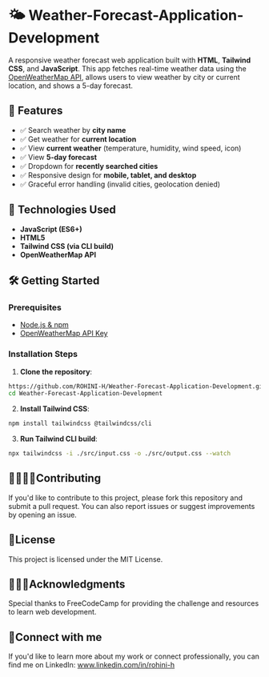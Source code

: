 # 🌤️ Weather-Forecast-Application-Development

A responsive weather forecast web application built with **HTML**, **Tailwind CSS**, and **JavaScript**. This app fetches real-time weather data using the [OpenWeatherMap API](https://openweathermap.org/api), allows users to view weather by city or current location, and shows a 5-day forecast.

## 🚀 Features

- ✅ Search weather by **city name**
- ✅ Get weather for **current location**
- ✅ View **current weather** (temperature, humidity, wind speed, icon)
- ✅ View **5-day forecast**
- ✅ Dropdown for **recently searched cities**
- ✅ Responsive design for **mobile, tablet, and desktop**
- ✅ Graceful error handling (invalid cities, geolocation denied)

## 🔧 Technologies Used

- **JavaScript (ES6+)**
- **HTML5**
- **Tailwind CSS (via CLI build)**
- **OpenWeatherMap API**

## 🛠️ Getting Started

### Prerequisites

- [Node.js & npm](https://nodejs.org/)
- [OpenWeatherMap API Key](https://openweathermap.org/api)


### Installation Steps

1. **Clone the repository**:
  ```bash
  https://github.com/ROHINI-H/Weather-Forecast-Application-Development.git
  cd Weather-Forecast-Application-Development
  ```
2. **Install Tailwind CSS**:
  ```bash
  npm install tailwindcss @tailwindcss/cli
  ```
3. **Run Tailwind CLI build**:
  ```bash
  npx tailwindcss -i ./src/input.css -o ./src/output.css --watch
  ```

## 🫱🏼‍🫲🏼Contributing
If you'd like to contribute to this project, please fork this repository and submit a pull request. You can also report issues or suggest improvements by opening an issue.

## 🔏License
This project is licensed under the MIT License.

## 🙇🏻‍♀️Acknowledgments
Special thanks to FreeCodeCamp for providing the challenge and resources to learn web development.

## 🚀Connect with me
If you'd like to learn more about my work or connect professionally, you can find me on LinkedIn: www.linkedin.com/in/rohini-h
